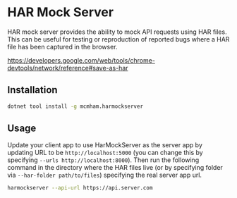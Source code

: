 # HAR Mock Server

HAR mock server provides the ability to mock API requests using HAR files. This can be useful for testing or reproduction of reported bugs where a HAR file has been captured in the browser.

<https://developers.google.com/web/tools/chrome-devtools/network/reference#save-as-har>

## Installation

```sh
dotnet tool install -g mcmham.harmockserver
```

## Usage

Update your client app to use HarMockServer as the server app by updating URL to be `http://localhost:5000` (you can change this by specifying `--urls http://localhost:8000`). Then run the following command in the directory where the HAR files live (or by specifying folder via `--har-folder path/to/files`) specifying the real server app url.

```sh
harmockserver --api-url https://api.server.com
```
